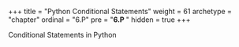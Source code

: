 +++
title = "Python Conditional Statements"
weight = 61
archetype = "chapter"
ordinal = "6.P"
pre = "<b>6.P </b>"
hidden = true
+++


Conditional Statements in Python
